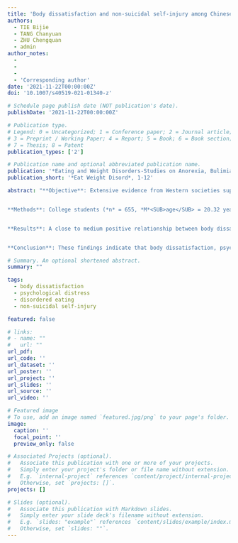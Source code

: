 ```yaml
---
title: 'Body dissatisfaction and non-suicidal self-injury among Chinese young adults: a moderated mediation analysis'
authors:
  - TIE Bijie
  - TANG Chanyuan
  - ZHU Chengquan
  - admin
author_notes:
  - 
  - 
  - 
  - 'Corresponding author'
date: '2021-11-22T00:00:00Z'
doi: '10.1007/s40519-021-01340-z'

# Schedule page publish date (NOT publication's date).
publishDate: '2021-11-22T00:00:00Z'

# Publication type.
# Legend: 0 = Uncategorized; 1 = Conference paper; 2 = Journal article;
# 3 = Preprint / Working Paper; 4 = Report; 5 = Book; 6 = Book section;
# 7 = Thesis; 8 = Patent
publication_types: ['2']

# Publication name and optional abbreviated publication name.
publication: '*Eating and Weight Disorders-Studies on Anorexia, Bulimia and Obesity*, 1-12'
publication_short: '*Eat Weight Disord*, 1-12'

abstract: "**Objective**: Extensive evidence from Western societies supports the role for body dissatisfaction in the etiological models of non-suicidal self-injury (NSSI). However, research of the underlying mechanisms of this relationship has been limited, especially in China. Therefore, the aim of this study was to examine the association between body dissatisfaction and NSSI among college students in China. Possible mediating roles for psychological distress and disordered eating, as well as a moderating role for self-compassion, were also examined.


**Methods**: College students (*n* = 655, *M*<SUB>age</SUB> = 20.32 years, *SD* = 1.02) were recruited from Henan province, China. Each participant completed questionnaires regarding body dissatisfaction, psychological distress, disordered eating, and self-compassion.


**Results**: A close to medium positive relationship between body dissatisfaction and NSSI was revealed with *r* = 0.24 (*p* < .001). The relationship was found to be fully mediated by psychological distress and disordered eating. The mediation role for disordered eating was found to be further moderated by self-compassion, suggesting that self-compassion acted as a buffer against the relationship between disordered eating and NSSI.


**Conclusion**: These findings indicate that body dissatisfaction, psychological distress, disordered eating, and self-compassion may play important roles in Chinese young adults’ NSSI. Researchers and practitioners need to pay closer attention to the underlying mechanisms of how body dissatisfaction links to NSSI to deepen the understanding of their linkage as well as to provide appropriate interventions."

# Summary. An optional shortened abstract.
summary: ""

tags:
  - body dissatisfaction
  - psychological distress
  - disordered eating
  - non-suicidal self-injury

featured: false

# links:
# - name: ""
#   url: ""
url_pdf: 
url_code: ''
url_dataset: ''
url_poster: ''
url_project: ''
url_slides: ''
url_source: ''
url_video: ''

# Featured image
# To use, add an image named `featured.jpg/png` to your page's folder.
image:
  caption: ''
  focal_point: ''
  preview_only: false

# Associated Projects (optional).
#   Associate this publication with one or more of your projects.
#   Simply enter your project's folder or file name without extension.
#   E.g. `internal-project` references `content/project/internal-project/index.md`.
#   Otherwise, set `projects: []`.
projects: []

# Slides (optional).
#   Associate this publication with Markdown slides.
#   Simply enter your slide deck's filename without extension.
#   E.g. `slides: "example"` references `content/slides/example/index.md`.
#   Otherwise, set `slides: ""`.
---
```

